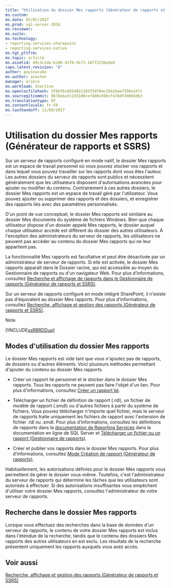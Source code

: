 ```yaml
---
title: "Utilisation du dossier Mes rapports (Générateur de rapports et SSRS) | Microsoft Docs"
ms.custom: 
ms.date: 03/01/2017
ms.prod: sql-server-2016
ms.reviewer: 
ms.suite: 
ms.technology:
- reporting-services-sharepoint
- reporting-services-native
ms.tgt_pltfrm: 
ms.topic: article
ms.assetid: 49c3c1da-b106-41f6-9173-16ff225bade8
caps.latest.revision: "8"
author: guyinacube
ms.author: asaxton
manager: erikre
ms.workload: Inactive
ms.openlocfilehash: 3f8bf6c65bd022103f50704c35b2bae7556e247c
ms.sourcegitcommit: 9678eba3c2d3100cef408c69bcfe76df49803d63
ms.translationtype: HT
ms.contentlocale: fr-FR
ms.lasthandoff: 11/09/2017
---
```

# <a name="using-my-reports-report-builder-and-ssrs"></a>Utilisation du dossier Mes rapports (Générateur de rapports et SSRS)
  Sur un serveur de rapports configuré en mode natif, le dossier Mes rapports est un espace de travail personnel où vous pouvez stocker vos rapports et dans lequel vous pouvez travailler sur les rapports dont vous êtes l'auteur. Les autres dossiers du serveur de rapports sont publics et nécessitent généralement que les utilisateurs disposent d'autorisations avancées pour ajouter ou modifier du contenu. Contrairement à ces autres dossiers, le dossier Mes rapports est un espace de travail géré par l'utilisateur. Vous pouvez ajouter ou supprimer des rapports et des dossiers, et enregistrer des rapports liés avec des paramètres personnalisés.  
  
 D'un point de vue conceptuel, le dossier Mes rapports est similaire au dossier Mes documents du système de fichiers Windows. Bien que chaque utilisateur dispose d'un dossier appelé Mes rapports, le dossier auquel chaque utilisateur accède est différent du dossier des autres utilisateurs. À l'exception des administrateurs du serveur de rapports, les utilisateurs ne peuvent pas accéder au contenu du dossier Mes rapports qui ne leur appartient pas.  
  
 La fonctionnalité Mes rapports est facultative et peut être désactivée par un administrateur de serveur de rapports. Si elle est activée, le dossier Mes rapports apparaît dans le Dossier racine, qui est accessible au moyen du Gestionnaire de rapports ou d'un navigateur Web. Pour plus d’informations, consultez [Recherche et affichage de rapports dans le Gestionnaire de rapports &#40;Générateur de rapports et SSRS&#41;](finding-and-viewing-reports-with-a-browser-report-builder-and-ssrs.md).  
  
 Sur un serveur de rapports configuré en mode intégré SharePoint, il n'existe pas d'équivalent au dossier Mes rapports. Pour plus d’informations, consultez [Recherche, affichage et gestion des rapports &#40;Générateur de rapports et SSRS&#41;](../../reporting-services/report-builder/finding-viewing-and-managing-reports-report-builder-and-ssrs.md).  
  
> [!NOTE]  
>  [!INCLUDE[ssRBRDDup](../../includes/ssrbrddup-md.md)]  
  
## <a name="ways-to-use-my-reports"></a>Modes d'utilisation du dossier Mes rapports  
 Le dossier Mes rapports est vide tant que vous n'ajoutez pas de rapports, de dossiers ou d'autres éléments. Voici plusieurs méthodes permettant d'ajouter du contenu au dossier Mes rapports.  
  
-   Créer un rapport lié personnel et le stocker dans le dossier Mes rapports. Tous les rapports ne peuvent pas faire l'objet d'un lien. Pour plus d’informations, consultez [Créer un rapport lié](../../reporting-services/reports/create-a-linked-report.md).  
  
-   Télécharger un fichier de définition de rapport (.rdl), un fichier de modèle de rapport (.smdl) ou d'autres fichiers à partir du système de fichiers. Vous pouvez télécharger n'importe quel fichier, mais le serveur de rapports traite uniquement les fichiers de rapport avec l'extension de fichier .rdl ou .smdl. Pour plus d’informations, consultez les définitions de rapports dans la [documentation de Reporting Services](http://go.microsoft.com/fwlink/?linkid=121312) dans la documentation en ligne de SQL Server et [Télécharger un fichier ou un rapport &#40;Gestionnaire de rapports&#41;](../../reporting-services/reports/upload-a-file-or-report-report-manager.md).  
  
-   Créer et publier vos rapports dans le dossier Mes rapports. Pour plus d’informations, consultez [Mode Création de rapport &#40;Générateur de rapports&#41;](../../reporting-services/report-builder/report-design-view-report-builder.md).  
  
 Habituellement, les autorisations définies pour le dossier Mes rapports vous permettent de gérer le dossier vous-même. Toutefois, c'est l'administrateur du serveur de rapports qui détermine les tâches que les utilisateurs sont autorisés à effectuer. Si des autorisations insuffisantes vous empêchent d'utiliser votre dossier Mes rapports, consultez l'administrateur de votre serveur de rapports.  
  
## <a name="searching-my-reports"></a>Recherche dans le dossier Mes rapports  
 Lorsque vous effectuez des recherches dans la base de données d'un serveur de rapports, le contenu de votre dossier Mes rapports est inclus dans l'étendue de la recherche, tandis que le contenu des dossiers Mes rapports des autres utilisateurs en est exclu. Les résultats de la recherche présentent uniquement les rapports auxquels vous avez accès.  
  
## <a name="see-also"></a>Voir aussi  
 [Recherche, affichage et gestion des rapports &#40;Générateur de rapports et SSRS&#41;](../../reporting-services/report-builder/finding-viewing-and-managing-reports-report-builder-and-ssrs.md)  
  
  
